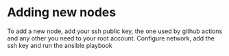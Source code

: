 # Adding new nodes
To add a new node, add your ssh public key, the one used by github actions and any other you need to your root account. Configure network, add the ssh key and run the ansible playbook

